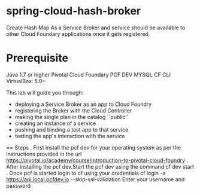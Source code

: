 # spring-cloud-hash-broker

Create Hash Map As a Service Broker and service should be available to other Cloud Foundary applications once it gets registered.

# Prerequisite
Java 1.7 or higher
Pivotal Cloud Foundary PCF DEV
MYSQL 
CF CLI
VirtualBox: 5.0+


This lab will guide you through:

* deploying a Service Broker as an app to Cloud Foundry
* registering the Broker with the Cloud Controller
* making the single plan in the catalog ``public''
* creating an instance of a service
* pushing and binding a test app to that service
* testing the app's interaction with the service

== Steps
. First install the pcf dev for your operating system as per the instructions provided in the url 
https://pivotal.io/academy/course/introduction-to-pivotal-cloud-foundry
. After installing the pcf dev.Start the pcf dev using the command
cf dev start
. Once pcf is started login to cf using your credentials
cf login -a https://api.local.pcfdev.io --skip-ssl-validation
Enter your username and password



